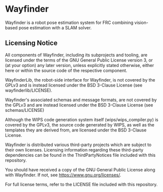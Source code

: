 # Wayfinder

Wayfinder is a robot pose estimation system for FRC combining vision-based pose estimation with a SLAM solver.

## Licensing Notice

All components of Wayfinder, including its subprojects and tooling, are licensed under the terms of the GNU General Public License version 3, or (at your option) any later version, unless explicitly stated otherwise, either here or within the source code of the respective component.

WayfinderLib, the robot-side interface for Wayfinder, is not covered by the GPLv3 and is instead licensed under the BSD 3-Clause License (see wayfinderlib/LICENSE).

Wayfinder's associated schemas and message formats, are not covered by the GPLv3 and are instead licensed under the BSD 3-Clause License (see schemas/LICENSE)

Although the WIPS code generation system itself (wips/wips_compiler.py) is covered by the GPLv3, the source code generated by WIPS, as well as the templates they are derived from, are licensed under the BSD 3-Clause License.

Wayfinder is distributed various third-party projects which are subject to their own licenses. Licensing information regarding these third-party dependencies can be found in the ThirdPartyNotices file included with this repository.

You should have received a copy of the GNU General Public License along with Wayfinder. If not, see <https://www.gnu.org/licenses/>.

For full license terms, refer to the LICENSE file included with this repository.